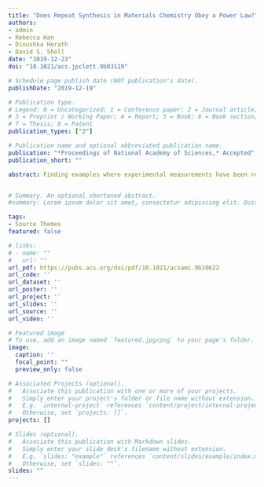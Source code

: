 ```yaml
---
title: "Does Repeat Synthesis in Materials Chemistry Obey a Power Law?"
authors:
- admin
- Rebecca Han
- Dinushka Herath
- David S. Sholl
date: "2019-12-23"
doi: "10.1021/acs.jpclett.9b03119"

# Schedule page publish date (NOT publication's date).
publishDate: "2019-12-19"

# Publication type.
# Legend: 0 = Uncategorized; 1 = Conference paper; 2 = Journal article;
# 3 = Preprint / Working Paper; 4 = Report; 5 = Book; 6 = Book section;
# 7 = Thesis; 8 = Patent
publication_types: ["2"]

# Publication name and optional abbreviated publication name.
publication: "*Proceedings of National Academy of Sciences,* Accepted"
publication_short: ""

abstract: Finding examples where experimental measurements have been repeated is a powerful strategy for assessing reproducibility of scientific data. Here, we collect quantitative data to assess how often synthesis of a newly reported material is repeated in the scientific literature. We present a simple power law model for the frequency of repeat syntheses and assess the validity of this model using a specific class of materials, metal-organic frameworks (MOFs). Our data suggests that a power law describes the frequency of repeat synthesis of many MOFs but that a small number of “supermaterials” exist that have been replicated many times more than a power law would predict. Our results also hint that there are many repeat syntheses that have been performed but not reported in the literature, which suggests simple steps that could be taken to greatly increase the number of reports of replicate experiments in materials chemistry.


# Summary. An optional shortened abstract.
#summary: Lorem ipsum dolor sit amet, consectetur adipiscing elit. Duis posuere tellus ac convallis placerat. Proin tincidunt magna sed ex #sollicitudin condimentum.

tags:
- Source Themes
featured: false

# links:
# - name: ""
#   url: ""
url_pdf: https://pubs.acs.org/doi/pdf/10.1021/acsami.9b10622
url_code: ''
url_dataset: ''
url_poster: ''
url_project: ''
url_slides: ''
url_source: ''
url_video: ''

# Featured image
# To use, add an image named `featured.jpg/png` to your page's folder.
image:
  caption: ''
  focal_point: ""
  preview_only: false

# Associated Projects (optional).
#   Associate this publication with one or more of your projects.
#   Simply enter your project's folder or file name without extension.
#   E.g. `internal-project` references `content/project/internal-project/index.md`.
#   Otherwise, set `projects: []`.
projects: []

# Slides (optional).
#   Associate this publication with Markdown slides.
#   Simply enter your slide deck's filename without extension.
#   E.g. `slides: "example"` references `content/slides/example/index.md`.
#   Otherwise, set `slides: ""`.
slides: ""
---
```



